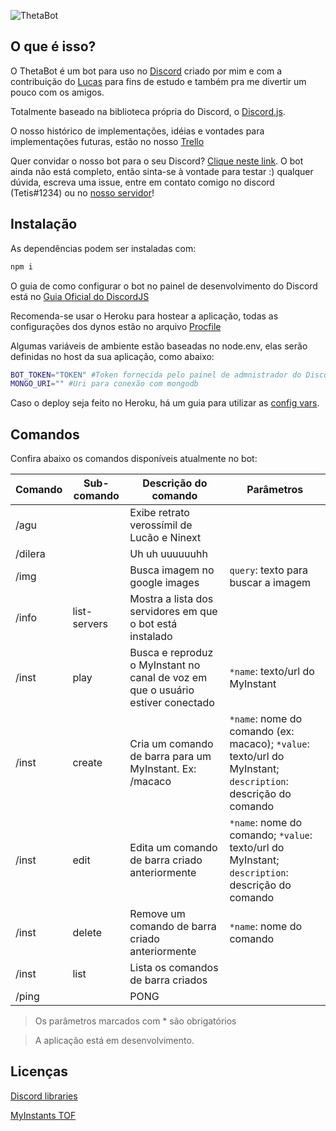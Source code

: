 ![ThetaBot](https://i.imgur.com/rQEYFnt.png)

## O que é isso?

O ThetaBot é um bot para uso no [Discord](https://discord.com/) criado por mim e com a contribuição do [Lucas](https://github.com/lucasvsouza28) para fins de estudo e também pra me divertir um pouco com os amigos.

Totalmente baseado na biblioteca própria do Discord, o [Discord.js](https://discord.js.org/#/).

O nosso histórico de implementações, idéias e vontades para implementações futuras, estão no nosso [Trello](https://trello.com/b/bArWp6KZ/thetabot)

Quer convidar o nosso bot para o seu Discord? [Clique neste link](https://discord.com/oauth2/authorize?client_id=799778892780011530&scope=bot). O bot ainda não está completo, então sinta-se à vontade para testar :) qualquer dúvida, escreva uma issue, entre em contato comigo no discord (Tetis#1234) ou no [nosso servidor](https://discord.gg/mnXbckAU)!

## Instalação

As dependências podem ser instaladas com:

```bash
npm i
```

O guia de como configurar o bot no painel de desenvolvimento do Discord está no [Guia Oficial do DiscordJS](https://discordjs.guide/preparations/setting-up-a-bot-application.html#creating-your-bot)

Recomenda-se usar o Heroku para hostear a aplicação, todas as configurações dos dynos estão no arquivo [Procfile](https://github.com/AndradeMatheus/ThetaBot/blob/master/Procfile)

Algumas variáveis de ambiente estão baseadas no node.env, elas serão definidas no host da sua aplicação, como abaixo:

```bash
BOT_TOKEN="TOKEN" #Token fornecida pelo painel de admnistrador do Discord
MONGO_URI="" #Uri para conexão com mongodb
```

Caso o deploy seja feito no Heroku, há um guia para utilizar as [config vars](https://devcenter.heroku.com/articles/config-vars).

## Comandos

Confira abaixo os comandos disponíveis atualmente no bot:

| Comando | Sub-comando | Descrição do comando | Parâmetros |
|---------|-------------|----------------------|------------|
| /agu    |             | Exibe retrato verossímil de Lucão e Ninext |
| /dilera |             | Uh uh uuuuuuhh       |            |
| /img    |             | Busca imagem no google images | ``query``: texto para buscar a imagem |
| /info   | list-servers | Mostra a lista dos servidores em que o bot está instalado |
| /inst   | play        | Busca e reproduz o MyInstant no canal de voz em que o usuário estiver conectado | ``*name``: texto/url do MyInstant |
| /inst   | create      | Cria um comando de barra para um MyInstant. Ex: /macaco | ``*name``: nome do comando (ex: macaco); ``*value``: texto/url do MyInstant; ``description``: descrição do comando |
| /inst   | edit        | Edita um comando de barra criado anteriormente | ``*name``: nome do comando; ``*value``: texto/url do MyInstant; ``description``: descrição do comando |
| /inst   | delete      | Remove um comando de barra criado anteriormente | ``*name``: nome do comando |
| /inst   | list        | Lista os comandos de barra criados ||
| /ping   |             | PONG                               |

> Os parâmetros marcados com * são obrigatórios

> A aplicação está em desenvolvimento.

## Licenças

[Discord libraries](https://discord.com/licenses)

[MyInstants TOF](https://www.myinstants.com/terms_of_use.html)
